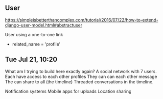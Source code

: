 ## User
https://simpleisbetterthancomplex.com/tutorial/2016/07/22/how-to-extend-django-user-model.html#abstractuser

User using a one-to-one link
* related_name = 'profile'


Tue Jul 21, 10:20
----------------------
What am I trying to build here exactly again? 
A social network with 7 users. 
Each have access to each other profiles
They can can each other message
The can share to all (the timeline)
    Threaded conversations in the timeline.

Notification systems
Mobile apps for uploads 
    Location sharing

